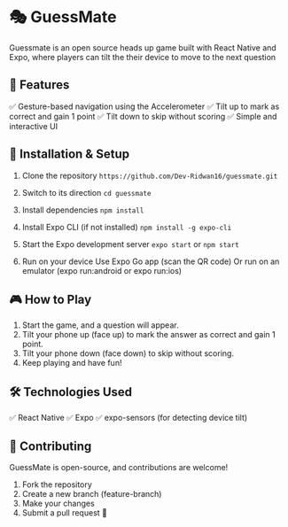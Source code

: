 # 🎭 GuessMate

Guessmate is an open source heads up game built with React Native and Expo, where players can tilt the their device to move to the next question

## 📱 Features

✅ Gesture-based navigation using the Accelerometer
✅ Tilt up to mark as correct and gain 1 point
✅ Tilt down to skip without scoring
✅ Simple and interactive UI

## 🚀 Installation & Setup

1. Clone the repository
`https://github.com/Dev-Ridwan16/guessmate.git`

2. Switch to its direction
`cd guessmate`

3. Install dependencies
   `npm install`

4. Install Expo CLI (if not installed)
   `npm install -g expo-cli`

5. Start the Expo development server
   `expo start` or `npm start`

6. Run on your device
   Use Expo Go app (scan the QR code)
   Or run on an emulator (expo run:android or expo run:ios)

## 🎮 How to Play
1. Start the game, and a question will appear.
2. Tilt your phone up (face up) to mark the answer as correct and gain 1 point.
3. Tilt your phone down (face down) to skip without scoring.
4. Keep playing and have fun!

## 🛠️ Technologies Used
✅ React Native
✅ Expo
✅ expo-sensors (for detecting device tilt)

## 🤝 Contributing
GuessMate is open-source, and contributions are welcome!

1. Fork the repository
2. Create a new branch (feature-branch)
3. Make your changes
4. Submit a pull request 🎉
